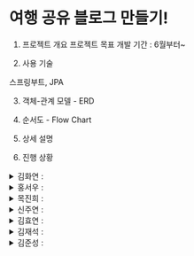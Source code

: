 # 여행 공유 블로그 만들기!

1. 프로젝트 개요
프로젝트 목표 개발 기간 : 6월부터~



2. 사용 기술

스프링부트, JPA

3. 객체-관계 모델 - ERD



4. 순서도 - Flow Chart



5. 상세 설명




6. 진행 상황

<details>
<summary>김화연 : </summary>
<div markdown="1">

  0630 : fragments 정리 / sub-plan 페이지 html 작성 / 

</div>
</details>
<details>
<summary>홍서우 : </summary>
<div markdown="1">

</div>
</details>
<details>
<summary>목진희 : </summary>
<div markdown="1">


</div>
</details>
<details>
<summary>신주연 : </summary>
<div markdown="1">


</div>
</details>
<details>
<summary>김효연 : </summary>
<div markdown="1">
240628 : "noticeboard" 새로운 도메인 추가

</div>
</details>
<details>
<summary>김재석 : </summary>
<div markdown="1">


</div>
</details>
<details>
<summary>김준성 : </summary>
<div markdown="1">
0630 : share-post.html 페이지 Thymeleaf사용해서 컨트롤러에서 데이터 가져오도록 수정 (틀린거 많을 수도 이쑴,,)

</div>
</details>
